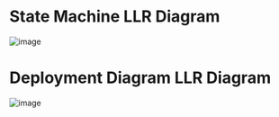 # State Machine LLR Diagram
![image](https://user-images.githubusercontent.com/78853319/107766256-309c5200-6d59-11eb-8841-967b8c3b51cc.png)

# Deployment Diagram LLR Diagram
![image](https://user-images.githubusercontent.com/78853319/107766382-617c8700-6d59-11eb-9ecb-ba96c7c07ff5.png)
